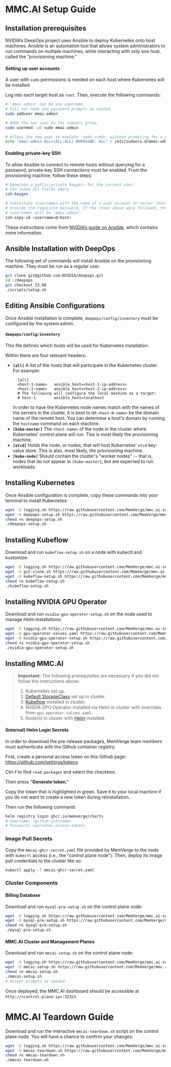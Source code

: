 # MMC.AI Setup Guide

## Installation prerequisites

NVIDIA’s DeepOps project uses Ansible to deploy Kubernetes onto host machines. Ansible is an automation tool that allows system administrators to run commands on multiple machines, while interacting with only one host, called the “provisioning machine.”

#### Setting up user accounts

A user with `sudo` permissions is needed on each host where Kubernetes will be installed.

Log into each target host as `root`. Then, execute the following commands:

```bash
# 'mmai-admin' can be any username.
# Fill out name and password prompts as needed.
sudo adduser mmai-admin

# Adds the new user to the sudoers group.
sudo usermod -aG sudo mmai-admin

# Allows the new user to execute 'sudo <cmd>' without prompting for a password.
echo "mmai-admin ALL=(ALL:ALL) NOPASSWD: ALL" > /etc/sudoers.d/mmai-admin
```

#### Enabling private-key SSH

To allow Ansible to connect to remote hosts without querying for a password, private-key SSH connections must be enabled. From the provisioning machine, follow these steps:
```bash
# Generate a public/private keypair for the current user;
# Can leave all fields empty.
ssh-keygen

# Substitute <username> with the name of a user account on server <host>;
# provide the requisite password. If the steps above were followed, then
# <username> will be 'mmai-admin'.
ssh-copy-id <username>@<host>
```

These instructions come from [NVIDIA’s guide on Ansible](https://github.com/NVIDIA/deepops/blob/master/docs/deepops/ansible.md#passwordless-configuration-using-ssh-keys), which contains more information.

## Ansible Installation with DeepOps

The following set of commands will install Ansible on the provisioning machine. They must be run as a regular user.
```bash
git clone git@github.com:NVIDIA/deepops.git
cd ./deepops
git checkout 23.08
./scripts/setup.sh
```

## Editing Ansible Configurations

Once Ansible installation is complete, `deepops/config/inventory` must be configured by the system admin.

#### `deepops/config/inventory`

This file defines which hosts will be used for Kubernetes installation.

Within there are four relevant headers:

- **`[all]`**
  A list of the hosts that will participate in the Kubernetes cluster.
  For example:
  ```
    [all]
    <host-1-name>   ansible_host=<host-1-ip-address>
    <host-2-name>   ansible_host=<host-2-ip-address>
    # The following will configure the local machine as a target:
    # host-1        ansible_host=localhost
  ```
  In order to have the Kubernetes node names match with the names of the servers in the cluster, it is best to let `<host-N-name>` be the domain name of the remote host. You can determine a host's domain by running the `hostname` command on each machine.
- **`[kube-master]`**
  The `<host-name>` of the node in the cluster where Kubernetes' control plane will run. This is most likely the provisioning machine.
- **`[etcd]`**
  Holds the node, or nodes, that will host Kubernetes' `etcd` key-value store. This is also, most likely, the provisioning machine.
- **`[kube-node]`**
  Should contain the cluster's "worker nodes" -- that is, nodes that do not appear in `[kube-master]`, but are expected to run workloads.

## Installing Kubernetes

Once Ansible configuration is complete, copy these commands into your terminal to install Kubernetes:
```bash
wget -O logging.sh https://raw.githubusercontent.com/MemVerge/mmc.ai-setup/main/logging.sh
wget -O deepops-setup.sh https://raw.githubusercontent.com/MemVerge/mmc.ai-setup/main/deepops-setup.sh
chmod +x deepops-setup.sh
./deepops-setup.sh
```

## Installing Kubeflow

Download and run `kubeflow-setup.sh` on a node with kubectl and kustomize:
```bash
wget -O logging.sh https://raw.githubusercontent.com/MemVerge/mmc.ai-setup/main/logging.sh
wget -O git-clone.sh https://raw.githubusercontent.com/MemVerge/mmc.ai-setup/main/git-clone.sh
wget -O kubeflow-setup.sh https://raw.githubusercontent.com/MemVerge/mmc.ai-setup/main/kubeflow-setup.sh
chmod +x kubeflow-setup.sh
./kubeflow-setup.sh
```
## Installing NVIDIA GPU Operator

Download and run `nvidia-gpu-operator-setup.sh` on the node used to manage Helm installations:
```bash
wget -O logging.sh https://raw.githubusercontent.com/MemVerge/mmc.ai-setup/main/logging.sh
wget -O gpu-operator-values.yaml https://raw.githubusercontent.com/MemVerge/mmc.ai-setup/main/gpu-operator-values.yaml
wget -O nvidia-gpu-operator-setup.sh https://raw.githubusercontent.com/MemVerge/mmc.ai-setup/main/nvidia-gpu-operator-setup.sh
chmod +x nvidia-gpu-operator-setup.sh
./nvidia-gpu-operator-setup.sh
```

## Installing MMC.AI

> **Important:**
> The following prerequisites are necessary if you did not follow the instructions above:
> 1. Kubernetes set up.
> 2. [Default StorageClass](https://kubernetes.io/docs/concepts/storage/storage-classes/#default-storageclass) set up in cluster.
> 3. [Kubeflow](https://www.kubeflow.org/docs/started/installing-kubeflow/) installed in cluster.
> 4. NVIDIA GPU Operator installed via Helm in cluster with overrides from `gpu-operator-values.yaml`.
> 5. Node(s) in cluster with [Helm](https://helm.sh/docs/intro/quickstart/) installed.

#### (Internal) Helm Login Secrets
In order to download the pre-release packages, MemVerge team members must authenticate with the Github container registry.

First, create a personal access token on this Github page: https://github.com/settings/tokens

Ctrl-f to find `read:packages` and select the checkbox.

Then press "**Generate token**."

Copy the token that is highlighted in green. Save it to your local machine if you do not want to create a new token during reinstallation.

Then run the following command:

``` bash
helm registry login ghcr.io/memverge/charts
# Username: <github-username>
# Password: <personal-access-token>
```

### Image Pull Secrets

Copy the `mmcai-ghcr-secret.yaml` file provided by MemVerge to the node with `kubectl` access (i.e., the "control plane node"). Then, deploy its image pull credentials to the cluster like so:
```bash
kubectl apply -f mmcai-ghcr-secret.yaml
```

### Cluster Components

#### Billing Database
Download and run `mysql-pre-setup.sh` on the control plane node:
```bash
wget -O logging.sh https://raw.githubusercontent.com/MemVerge/mmc.ai-setup/main/logging.sh
wget -O mysql-pre-setup.sh https://raw.githubusercontent.com/MemVerge/mmc.ai-setup/main/mysql-pre-setup.sh
chmod +x mysql-pre-setup.sh
./mysql-pre-setup.sh
```

#### MMC.AI Cluster and Management Planes
Download and run `mmcai-setup.sh` on the control plane node:
``` bash
wget -O logging.sh https://raw.githubusercontent.com/MemVerge/mmc.ai-setup/main/logging.sh
wget -O mmcai-setup.sh https://raw.githubusercontent.com/MemVerge/mmc.ai-setup/main/mmcai-setup.sh
chmod +x mmcai-setup.sh
./mmcai-setup.sh
# Answer prompts as needed.
```

Once deployed, the MMC.AI dashboard should be accessible at `http://<control-plane-ip>:32323`.


# MMC.AI Teardown Guide

Download and run the interactive `mmcai-teardown.sh` script on the control plane node. You will have a chance to confirm your changes:
```bash
wget -O logging.sh https://raw.githubusercontent.com/MemVerge/mmc.ai-setup/main/logging.sh
wget -O mmcai-teardown.sh https://raw.githubusercontent.com/MemVerge/mmc.ai-setup/main/mmcai-teardown.sh
chmod +x mmcai-teardown.sh
./mmcai-teardown.sh
```
